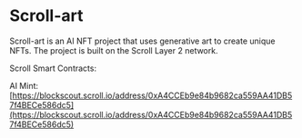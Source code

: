 # Scroll-art

Scroll-art is an AI NFT project that uses generative art to create unique NFTs. The project is built on the Scroll Layer 2 network.

Scroll Smart Contracts:

AI Mint: [https://blockscout.scroll.io/address/0xA4CCEb9e84b9682ca559AA41DB57f4BECe586dc5](https://blockscout.scroll.io/address/0xA4CCEb9e84b9682ca559AA41DB57f4BECe586dc5)
